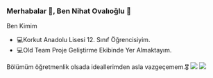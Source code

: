 ### Merhabalar 👋, Ben Nihat Ovalıoğlu 👋 
Ben Kimim
- 💻Korkut Anadolu Lisesi 12. Sınıf Öğrencisiyim.
- 💻Old Team Proje Geliştirme Ekibinde Yer Almaktayım.

Bölümüm öğretmenlik olsada ideallerimden asla vazgeçemem.🎖️
![](https://komarev.com/ghpvc/?username=Stephantouchh&color=green&style=plastic&label=Profil+Görüntülenme)
<img src="https://github-readme-stats.vercel.app/api?username=Stephantouchh&&show_icons=true&title_color=ffffff&icon_color=bb2acf&text_color=daf7dc&bg_color=151515">

<!--
**Stephantouchh/Stephantouchh** is a ✨ _special_ ✨ repository because its `README.md` (this file) appears on your GitHub profile.

Here are some ideas to get you started:

- 🔭 I’m currently working on ...
- 🌱 I’m currently learning ...
- 👯 I’m looking to collaborate on ...
- 🤔 I’m looking for help with ...
- 💬 Ask me about ...
- 📫 How to reach me: ...
- 😄 Pronouns: ...
- ⚡ Fun fact: ...
-->
